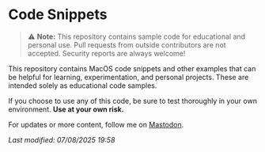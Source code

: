 # Code Snippets

> ⚠️ **Note:** This repository contains sample code for educational and personal use. Pull requests from outside contributors are not accepted. Security reports are always welcome!

This repository contains MacOS code snippets and other examples that can be helpful for learning, experimentation, and personal projects. These are intended solely as educational code samples.  

If you choose to use any of this code, be sure to test thoroughly in your own environment. **Use at your own risk.**

For updates or more content, follow me on [Mastodon](https://mastodon.social/@iAGorynT).

_Last modified: 07/08/2025 19:58_